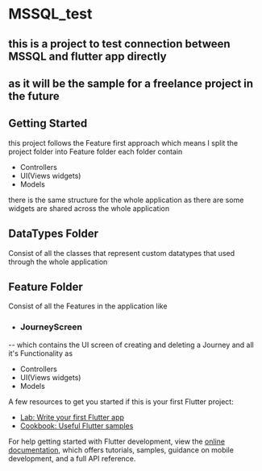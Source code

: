 # MSSQL_test

## this is a project to test connection between MSSQL and flutter app directly

## as it will be the sample for a freelance project in the future


## Getting Started

this project follows the Feature first approach
which means I split the project folder into Feature folder each folder contain 
- Controllers
- UI(Views widgets)
- Models

there is the same structure for the whole application as there are some widgets are shared across the whole application


## DataTypes Folder
Consist of all the classes that represent custom datatypes that used through the whole application


## Feature Folder
Consist of all the Features in the application like
- ### JourneyScreen
-- which contains the UI screen of creating and deleting a Journey and all it's Functionality as
- Controllers
- UI(Views widgets)
- Models

A few resources to get you started if this is your first Flutter project:

- [Lab: Write your first Flutter app](https://docs.flutter.dev/get-started/codelab)
- [Cookbook: Useful Flutter samples](https://docs.flutter.dev/cookbook)

For help getting started with Flutter development, view the
[online documentation](https://docs.flutter.dev/), which offers tutorials,
samples, guidance on mobile development, and a full API reference.
